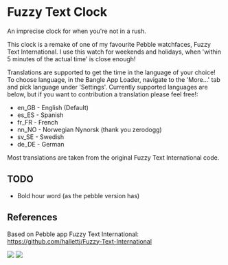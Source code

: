 # Fuzzy Text Clock

An imprecise clock for when you're not in a rush.

This clock is a remake of one of my favourite Pebble watchfaces, Fuzzy Text International. I use this watch for weekends and holidays, when 'within 5 minutes of the actual time' is close enough!

Translations are supported to get the time in the language of your choice! To choose language, in the Bangle App Loader, navigate to the 'More...' tab and pick language under 'Settings'. Currently supported languages are below, but if you want to contribution a translation please feel free!:
*  en_GB - English (Default)
*  es_ES - Spanish
*  fr_FR - French
*  nn_NO - Norwegian Nynorsk (thank you zerodogg)
*  sv_SE - Swedish
*  de_DE - German

Most translations are taken from the original Fuzzy Text International code.

## TODO
* Bold hour word (as the pebble version has)

## References
Based on Pebble app Fuzzy Text International: https://github.com/hallettj/Fuzzy-Text-International

![](fuzzyw-light.png)
![](fuzzyw-dark.png)
